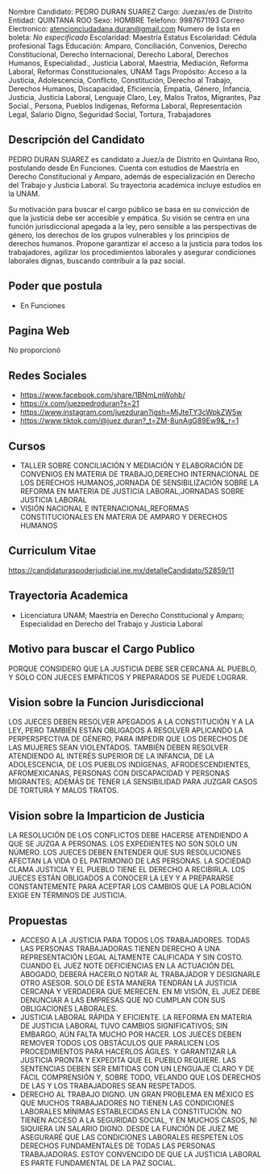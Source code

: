 Nombre Candidato: PEDRO DURAN SUAREZ
Cargo: Juezas/es de Distrito
Entidad: QUINTANA ROO
Sexo: HOMBRE
Telefono: 9987671193
Correo Electronico: atencionciudadana.duran@gmail.com
Numero de lista en boleta: *No especificado*
Escolaridad: Maestría
Estatus Escolaridad: Cédula profesional
Tags Educación: Amparo, Conciliación, Convenios, Derecho Constitucional, Derecho Internacional, Derecho Laboral, Derechos Humanos, Especialidad., Justicia Laboral, Maestría, Mediación, Reforma Laboral, Reformas Constitucionales, UNAM
Tags Propósito: Acceso a la Justicia, Adolescencia, Conflicto, Constitución, Derecho al Trabajo, Derechos Humanos, Discapacidad, Eficiencia, Empatía, Género, Infancia, Justicia, Justicia Laboral, Lenguaje Claro, Ley, Malos Tratos, Migrantes, Paz Social., Persona, Pueblos Indígenas, Reforma Laboral, Representación Legal, Salario Digno, Seguridad Social, Tortura, Trabajadores


## Descripción del Candidato 

PEDRO DURAN SUAREZ es candidato a Juez/a de Distrito en Quintana Roo, postulando desde En Funciones. Cuenta con estudios de Maestría en Derecho Constitucional y Amparo, además de especialización en Derecho del Trabajo y Justicia Laboral. Su trayectoria académica incluye estudios en la UNAM.

Su motivación para buscar el cargo público se basa en su convicción de que la justicia debe ser accesible y empática.  Su visión se centra en una función jurisdiccional apegada a la ley, pero sensible a las perspectivas de género, los derechos de los grupos vulnerables y los principios de derechos humanos. Propone garantizar el acceso a la justicia para todos los trabajadores, agilizar los procedimientos laborales y asegurar condiciones laborales dignas, buscando contribuir a la paz social.


## Poder que postula

- En Funciones


## Pagina Web

No proporcionó


## Redes Sociales

- https://www.facebook.com/share/1BNmLmWohb/
- https://x.com/juezpedroduran?s=21
- https://www.instagram.com/juezduran?igsh=MjJteTY3cWpkZW5w
- https://www.tiktok.com/@juez.duran?_t=ZM-8unAgG89Ew9&_r=1


## Cursos

- TALLER SOBRE CONCILIACIÓN Y MEDIACIÓN Y ELABORACIÓN DE CONVENIOS EN MATERIA DE TRABAJO,DERECHO INTERNACIONAL DE LOS DERECHOS HUMANOS,JORNADA DE SENSIBILIZACIÓN SOBRE LA REFORMA EN MATERIA DE JUSTICIA LABORAL,JORNADAS SOBRE JUSTICIA LABORAL
- VISIÓN NACIONAL E INTERNACIONAL,REFORMAS CONSTITUCIONALES EN MATERIA DE AMPARO Y DERECHOS HUMANOS


## Curriculum Vitae

https://candidaturaspoderjudicial.ine.mx/detalleCandidato/52859/11


## Trayectoria Academica

- Licenciatura UNAM; Maestría en Derecho Constitucional y Amparo; Especialidad en Derecho del Trabajo y Justicia Laboral


## Motivo para buscar el Cargo Publico

PORQUE CONSIDERO QUE LA JUSTICIA DEBE SER CERCANA AL PUEBLO, Y SOLO CON JUECES EMPÁTICOS Y PREPARADOS SE PUEDE LOGRAR.


## Vision sobre la Funcion Jurisdiccional

LOS JUECES DEBEN RESOLVER APEGADOS A LA CONSTITUCIÓN Y A LA LEY, PERO TAMBIÉN ESTÁN OBLIGADOS A RESOLVER APLICANDO LA PERPERSPECTIVA DE GÉNERO, PARA IMPEDIR QUE LOS DERECHOS DE LAS MUJERES SEAN VIOLENTADOS. TAMBIÉN DEBEN RESOLVER ATENDIENDO AL INTERÉS SUPERIOR DE LA INFANCIA, DE LA ADOLESCENCIA, DE LOS PUEBLOS INDÍGENAS, AFRODESCENDIENTES, AFROMEXICANAS, PERSONAS CON DISCAPACIDAD Y PERSONAS MIGRANTES; ADEMÁS DE TENER LA SENSIBILIDAD PARA JUZGAR CASOS DE TORTURA Y MALOS TRATOS.


## Vision sobre la Imparticion de Justicia

LA RESOLUCIÓN DE LOS CONFLICTOS DEBE HACERSE ATENDIENDO A QUE SE JUZGA A PERSONAS. LOS EXPEDIENTES NO SON SOLO UN NÚMERO. LOS JUECES DEBEN ENTENDER QUE SUS RESOLUCIONES AFECTAN LA VIDA O EL PATRIMONIO DE LAS PERSONAS. LA SOCIEDAD CLAMA JUSTICIA Y EL PUEBLO TIENE EL DERECHO A RECIBIRLA. LOS JUECES ESTÁN OBLIGADOS A CONOCER LA LEY Y A PREPARARSE CONSTANTEMENTE PARA ACEPTAR LOS CAMBIOS QUE LA POBLACIÓN EXIGE EN TÉRMINOS DE JUSTICIA.


## Propuestas

- ACCESO A LA JUSTICIA PARA TODOS LOS TRABAJADORES. TODAS LAS PERSONAS TRABAJADORAS TIENEN DERECHO A UNA REPRESENTACIÓN LEGAL ALTAMENTE CALIFICADA Y SIN COSTO. CUANDO EL JUEZ NOTE DEFICIENCIAS EN LA ACTUACIÓN DEL ABOGADO, DEBERÁ HACERLO NOTAR AL TRABAJADOR Y DESIGNARLE OTRO ASESOR. SOLO DE ESTA MANERA TENDRÁN LA JUSTICIA CERCANA Y VERDADERA QUE MERECEN. EN MI VISIÓN, EL JUEZ DEBE DENUNCIAR A LAS EMPRESAS QUE NO CUMPLAN CON SUS OBLIGACIONES LABORALES.
- JUSTICIA LABORAL RÁPIDA Y EFICIENTE. LA REFORMA EN MATERIA DE JUSTICIA LABORAL TUVO CAMBIOS SIGNIFICATIVOS; SIN EMBARGO, AÚN FALTA MUCHO POR HACER. LOS JUECES DEBEN REMOVER TODOS LOS OBSTÁCULOS QUE PARALICEN LOS PROCEDIMIENTOS PARA HACERLOS ÁGILES. Y GARANTIZAR LA JUSTICIA PRONTA Y EXPEDITA QUE EL PUEBLO REQUIERE. LAS SENTENCIAS DEBEN SER EMITIDAS CON UN LENGUAJE CLARO Y DE FÁCIL COMPRENSIÓN Y, SOBRE TODO, VELANDO QUE LOS DERECHOS DE LAS Y LOS TRABAJADORES SEAN RESPETADOS.
- DERECHO AL TRABAJO DIGNO. UN GRAN PROBLEMA EN MÉXICO ES QUE MUCHOS TRABAJADORES NO TIENEN LAS CONDICIONES LABORALES MÍNIMAS ESTABLECIDAS EN LA CONSTITUCIÓN. NO TIENEN ACCESO A LA SEGURIDAD SOCIAL, Y EN MUCHOS CASOS, NI SIQUIERA UN SALARIO DIGNO. DESDE LA FUNCIÓN DE JUEZ ME ASEGURARÉ QUE LAS CONDICIONES LABORALES RESPETEN LOS DERECHOS FUNDAMENTALES DE TODAS LAS PERSONAS TRABAJADORAS. ESTOY CONVENCIDO DE QUE LA JUSTICIA LABORAL ES PARTE FUNDAMENTAL DE LA PAZ SOCIAL.

